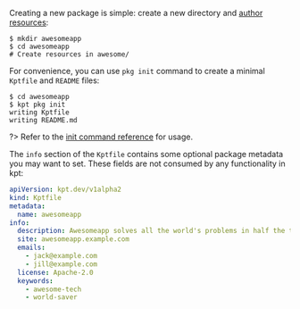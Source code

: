 Creating a new package is simple: create a new directory and [author resources]:

```shell
$ mkdir awesomeapp
$ cd awesomeapp
# Create resources in awesome/
```

For convenience, you can use `pkg init` command to create a minimal `Kptfile` and `README` files:

```shell
$ cd awesomeapp
$ kpt pkg init
writing Kptfile
writing README.md
```

?> Refer to the [init command reference][init-doc] for usage.

The `info` section of the `Kptfile` contains some optional package metadata you may want to set.
These fields are not consumed by any functionality in kpt:

```yaml
apiVersion: kpt.dev/v1alpha2
kind: Kptfile
metadata:
  name: awesomeapp
info:
  description: Awesomeapp solves all the world's problems in half the time.
  site: awesomeapp.example.com
  emails:
    - jack@example.com
    - jill@example.com
  license: Apache-2.0
  keywords:
    - awesome-tech
    - world-saver
```

[author resources]: /book/03-packages/03-editing-a-package
[init-doc]: /reference/pkg/init/
